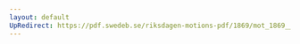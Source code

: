 ```yaml
---
layout: default
UpRedirect: https://pdf.swedeb.se/riksdagen-motions-pdf/1869/mot_1869__fk__00055/mot_1869__fk__00055_002.pdf
---
```

